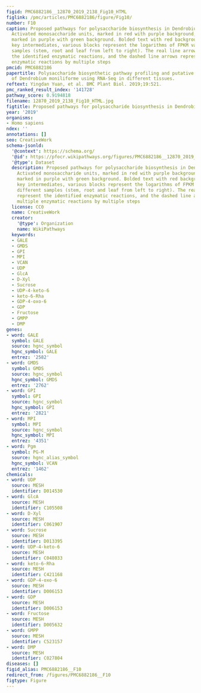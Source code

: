 ```yaml
---
figid: PMC6882186__12870_2019_2138_Fig10_HTML
figlink: /pmc/articles/PMC6882186/figure/Fig10/
number: F10
caption: Proposed pathways for polysaccharide biosynthesis in Dendrobium moniliforme.
  Activated monosaccharide units, marked in red with purple background; key enzymes,
  marked in purple with green background. Bolded text with red background indicates
  key intermediates, various blocks represent the logarithms of FPKM values for different
  samples (stem, root and leaf from left to right). The real line arrows represent
  the identified enzymatic reactions, and the dashed line arrows represent multiple
  enzymatic reactions by multiple steps
pmcid: PMC6882186
papertitle: Polysaccharide biosynthetic pathway profiling and putative gene mining
  of Dendrobium moniliforme using RNA-Seq in different tissues.
reftext: Yingdan Yuan, et al. BMC Plant Biol. 2019;19:521.
pmc_ranked_result_index: '141728'
pathway_score: 0.9194818
filename: 12870_2019_2138_Fig10_HTML.jpg
figtitle: Proposed pathways for polysaccharide biosynthesis in Dendrobium moniliforme
year: '2019'
organisms:
- Homo sapiens
ndex: ''
annotations: []
seo: CreativeWork
schema-jsonld:
  '@context': https://schema.org/
  '@id': https://pfocr.wikipathways.org/figures/PMC6882186__12870_2019_2138_Fig10_HTML.html
  '@type': Dataset
  description: Proposed pathways for polysaccharide biosynthesis in Dendrobium moniliforme.
    Activated monosaccharide units, marked in red with purple background; key enzymes,
    marked in purple with green background. Bolded text with red background indicates
    key intermediates, various blocks represent the logarithms of FPKM values for
    different samples (stem, root and leaf from left to right). The real line arrows
    represent the identified enzymatic reactions, and the dashed line arrows represent
    multiple enzymatic reactions by multiple steps
  license: CC0
  name: CreativeWork
  creator:
    '@type': Organization
    name: WikiPathways
  keywords:
  - GALE
  - GMDS
  - GPI
  - MPI
  - VCAN
  - UDP
  - GlcA
  - D-Xyl
  - Sucrose
  - UDP-4-keto-6
  - keto-6-Rha
  - GDP-4-oxo-6
  - GDP
  - Fructose
  - GMPP
  - DMP
genes:
- word: GALE
  symbol: GALE
  source: hgnc_symbol
  hgnc_symbol: GALE
  entrez: '2582'
- word: GMDS
  symbol: GMDS
  source: hgnc_symbol
  hgnc_symbol: GMDS
  entrez: '2762'
- word: GPI
  symbol: GPI
  source: hgnc_symbol
  hgnc_symbol: GPI
  entrez: '2821'
- word: MPI
  symbol: MPI
  source: hgnc_symbol
  hgnc_symbol: MPI
  entrez: '4351'
- word: Pgm
  symbol: PG-M
  source: hgnc_alias_symbol
  hgnc_symbol: VCAN
  entrez: '1462'
chemicals:
- word: UDP
  source: MESH
  identifier: D014530
- word: GlcA
  source: MESH
  identifier: C105508
- word: D-Xyl
  source: MESH
  identifier: C061907
- word: Sucrose
  source: MESH
  identifier: D013395
- word: UDP-4-keto-6
  source: MESH
  identifier: C048033
- word: keto-6-Rha
  source: MESH
  identifier: C421168
- word: GDP-4-oxo-6
  source: MESH
  identifier: D006153
- word: GDP
  source: MESH
  identifier: D006153
- word: Fructose
  source: MESH
  identifier: D005632
- word: GMPP
  source: MESH
  identifier: C523157
- word: DMP
  source: MESH
  identifier: C027804
diseases: []
figid_alias: PMC6882186__F10
redirect_from: /figures/PMC6882186__F10
figtype: Figure
---
```

